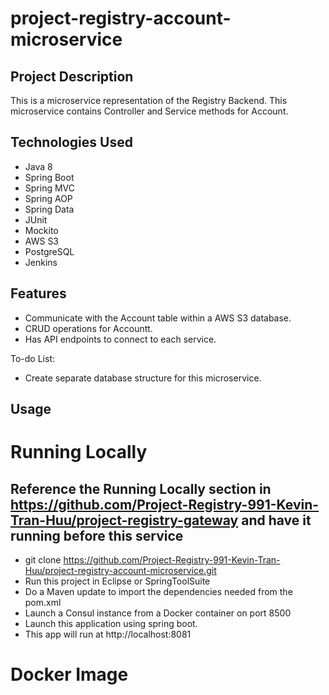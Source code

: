 # project-registry-account-microservice
## Project Description
This is a microservice representation of the Registry Backend. This microservice contains Controller and Service methods for Account.

## Technologies Used
* Java 8
* Spring Boot
* Spring MVC
* Spring AOP
* Spring Data
* JUnit
* Mockito
* AWS S3
* PostgreSQL
* Jenkins

## Features
* Communicate with the Account table within a AWS S3 database.
* CRUD operations for Accountt.
* Has API endpoints to connect to each service.

To-do List:
* Create separate database structure for this microservice.

## Usage

# Running Locally
## Reference the **Running Locally** section in https://github.com/Project-Registry-991-Kevin-Tran-Huu/project-registry-gateway and have it running before this service
* git clone https://github.com/Project-Registry-991-Kevin-Tran-Huu/project-registry-account-microservice.git
* Run this project in Eclipse or SpringToolSuite
* Do a Maven update to import the dependencies needed from the pom.xml
* Launch a Consul instance from a Docker container on port 8500
* Launch this application using spring boot.
* This app will run at http://localhost:8081

# Docker Image
